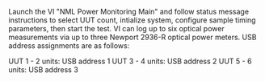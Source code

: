 Launch the VI "NML Power Monitoring Main" and follow status message instructions to select UUT count, intialize system, configure sample timing parameters,
then start the test.   VI can log up to six optical power measurements via up to three Newport 2936-R optical power meters.  USB address assignments are as
follows:

UUT 1 - 2 units:   USB address 1
UUT 3 - 4 units:   USB address 2
UUT 5 - 6 units:   USB address 3